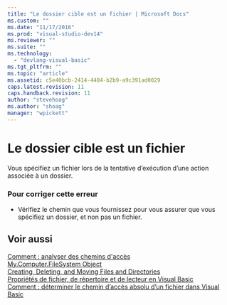 ```yaml
---
title: "Le dossier cible est un fichier | Microsoft Docs"
ms.custom: ""
ms.date: "11/17/2016"
ms.prod: "visual-studio-dev14"
ms.reviewer: ""
ms.suite: ""
ms.technology: 
  - "devlang-visual-basic"
ms.tgt_pltfrm: ""
ms.topic: "article"
ms.assetid: c5e40bcb-2414-4484-b2b9-a9c391ad0029
caps.latest.revision: 11
caps.handback.revision: 11
author: "stevehoag"
ms.author: "shoag"
manager: "wpickett"
---
```

# Le dossier cible est un fichier
Vous spécifiez un fichier lors de la tentative d’exécution d’une action associée à un dossier.  
  
### Pour corriger cette erreur  
  
-   Vérifiez le chemin que vous fournissez pour vous assurer que vous spécifiez un dossier, et non pas un fichier.  
  
## Voir aussi  
 [Comment : analyser des chemins d'accès](../Topic/How%20to:%20Parse%20File%20Paths%20in%20Visual%20Basic.md)   
 [My.Computer.FileSystem Object](../Topic/My.Computer.FileSystem%20Object.md)   
 [Creating, Deleting, and Moving Files and Directories](../Topic/Creating,%20Deleting,%20and%20Moving%20Files%20and%20Directories%20in%20Visual%20Basic.md)   
 [Propriétés de fichier, de répertoire et de lecteur en Visual Basic](http://msdn.microsoft.com/fr-fr/131593e9-d1b0-4c89-9c03-ae8afc458829)   
 [Comment : déterminer le chemin d’accès absolu d’un fichier dans Visual Basic](http://msdn.microsoft.com/fr-fr/4c6769df-e9b9-4b69-bfdf-ce4cfbda30ff)
